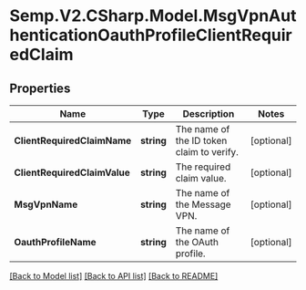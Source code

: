# Semp.V2.CSharp.Model.MsgVpnAuthenticationOauthProfileClientRequiredClaim
## Properties

Name | Type | Description | Notes
------------ | ------------- | ------------- | -------------
**ClientRequiredClaimName** | **string** | The name of the ID token claim to verify. | [optional] 
**ClientRequiredClaimValue** | **string** | The required claim value. | [optional] 
**MsgVpnName** | **string** | The name of the Message VPN. | [optional] 
**OauthProfileName** | **string** | The name of the OAuth profile. | [optional] 

[[Back to Model list]](../README.md#documentation-for-models) [[Back to API list]](../README.md#documentation-for-api-endpoints) [[Back to README]](../README.md)

